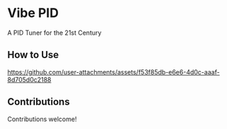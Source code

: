 # Vibe PID

A PID Tuner for the 21st Century

## How to Use

https://github.com/user-attachments/assets/f53f85db-e6e6-4d0c-aaaf-8d705d0c2188

## Contributions

Contributions welcome!
